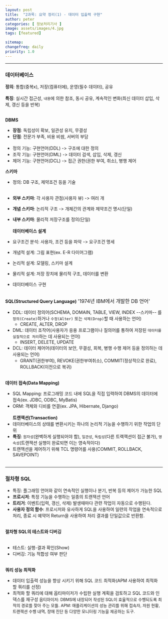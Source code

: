 ```yaml
---
layout: post
title:  "2과목: 요약 정리(1) - 데이터 입출력 구현"
author: peter
categories: [ 정보처리기사 ]
image: assets/images/4.jpg
tags: [featured]

sitemap:
changefreq: daily
priority: 1.0
---
```

---

### 데이터베이스 

**정의**: 통합(중복x), 저장(컴퓨터에), 운영(필수 데이터), 공유 
<br><br>
**특징**: 실시간 접근성, `내용`에 의한 참조, 동시 공유, 계속적인 변화(최신 데이터 삽입, 삭제, 갱신 등을 반복)
<br><br>

**DBMS**
   - **장점**: 독립성이 확보, 일관성 유지, 무결성
   - **단점**: 전문가 부족, 비용 비쌈, 서버의 부담
<br><br>
   - 정의 기능: 구현언어(DDL) -> 구조에 대한 정의 
   - 조작 기능: 구현언어(DML) -> 데이터 검색, 삽입, 삭제, 갱신
   - 제어 기능: 구현언어(DCL) -> 접근 권한(권한 부여, 취소), 병행 제어

**스키마**
   - 정의: DB 구조, 제약조건 등을 기술 <br><br>
   
- **외부 스키마**: 각 사용자 관점(사용자 뷰) -> 여러 개  
- **개념 스키마**: 논리적 구조 -> 개체간의 관계와 제약조건 명시(단일)
- **내부 스키마**: 물리적 저장구조를 정의(단일) 
<br><br>
**데이터베이스 설계**
 - 요구조건 분석: 사용자, 조건 등을 파악 -> 요구조건 명세
 - 개념적 설계: 그림 표현(ex. E-R 다이어그램) 
 - 논리적 설계: 모델링, 스키마 설계
 - 물리적 설계: 저장 장치에 물리적 구조, 데이터를 변환  
 - 데이터베이스 구현
<br><br>

**SQL(Structured Query Language)** <font size = '3'>'1974년 IBM에서 개발한 DB 언어'</font>
   - DDL: 데이터 정의어(SCHEMA, DOMAIN, TABLE, VIEW, INDEX --스키마-- 를 `정의(Create)`하거나 `수정(Alter)` 또는 `삭제(Drop)`할 때 사용하는 언어)
        - CREATE, ALTER, DROP
   - DML: 데이터 조작어(사용자가 응용 프로그램이나 질의어를 통하여 저장된 `데이터를 실질적으로 처리`하는 데 사용되는 언어)
        - INSERT, DELETE, UPDATE
   - DCL: 데이터 제어어(데이터의 보안, 무결성, 회복, 병행 수행 제어 등을 정의하는 데 사용되는 언어)
        - GRANT(권한부여), REVOKE(권한부여취소), COMMIT(정상적으로 완료), ROLLBACK(이전으로 복귀) 
<br><br>

**데이터 접속(Data Mapping)**
   - SQL Mapping: 프로그래밍 코드 내에 SQL을 직접 입력하여 DBMS의 데이터에 접속(ex. JDBC, ODBC, MyBatis)
   - ORM: 객체와 디비를 연결(ex. JPA, Hibernate, Django)
<br><br>
**트랜잭션(Transaction)** 
   - 데이터베이스의 상태를 변환시키는 하나의 논리적 기능을 수행하기 위한 작업의 단위
   - **특징**: `원자성`(완벽하게 실행되어야 함), `일관성`, `독립성`(다른 트랙잭션이 접근 불가), `영속성`(트랜잭션 실행이 완료되면 이는 영속적이다)
   - 트랜잭션을 제어하기 위해 TCL 명령어를 사용(COMMIT, ROLLBACK, SAVEPOINT)
<br><br>
---

### 절차형 SQL
 - 특징: 플그래밍 언어와 같이 연속적인 실행이나 분기, 반복 등의 제어가 가능한 SQL
 - **프로시저**: 특정 기능을 수행하는 일종의 트랜잭션 언어
 - **트리거**: 이벤트(입력, 갱신, 삭제) 발생때마다 관련 작업이 자동으로 수행된다.
 - **사용자 정의 함수**: 프로시저와 유사하게 SQL을 사용하여 일련의 작업을 연속적으로 처리, 종료 시 예약어 Return을 사용하여 처리 결과를 단일값으로 반환함.
<br><br>

**절차형 SQL의 테스트와 디버깅**
<br><br>
- 테스트: 실행-결과 확인(Show)
- 디버깅: 기능 적합성 여부 판단
<br><br>

**쿼리 성능 최적화**
- 데이터 입출력 성능을 향상 시키기 위해 SQL 코드 최적화(APM 사용하여 최적화 할 쿼리를 선정)
- 최적화 할 쿼리에 대해 옵티마이저가 수립한 실행 계획을 검토하고 SQL 코드와 인덱스를 재구성
<font size = '2'>옵티마이저: DBMS에 내장되어 작성된 SQL이 효율적으로 수행되도록 최적의 경로를 찾아 주는 모듈.</font>
<font size = '2'>APM: 애플리케이션의 성능 관리를 위해 접속자, 자원 현황, 트랜잭션 수행 내역, 장애 진단 등 다양한 모니터링 기능을 제공하는 도구.</font>

<br><br>